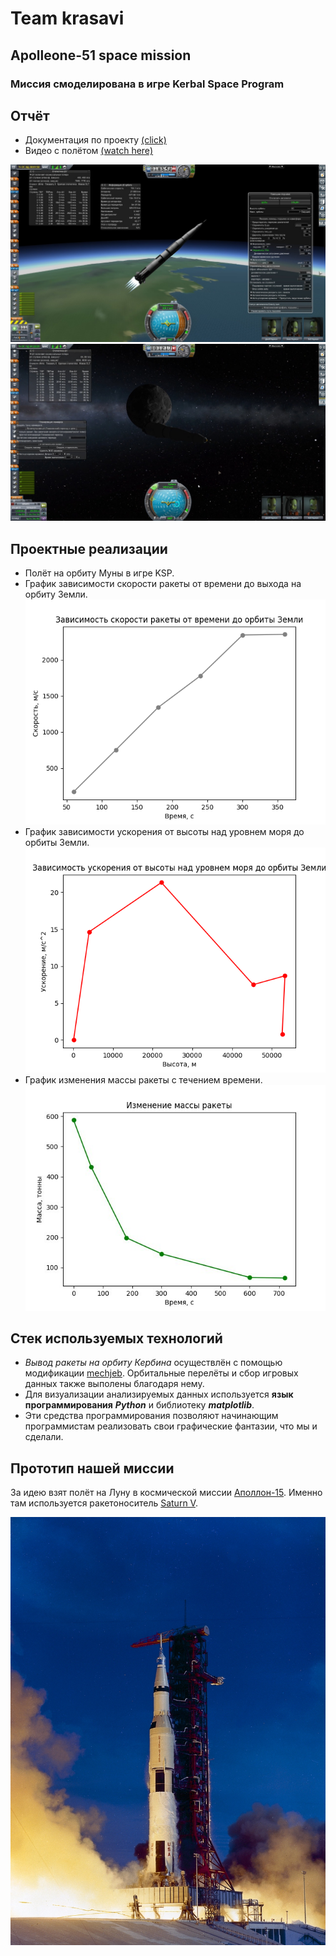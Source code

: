 # Team krasavi
## Apolleone-51 space mission
### Миссия смоделирована в игре Kerbal Space Program

## Отчёт
- Документация по проекту [(click)](https://drive.google.com/drive/folders/1XdVH3SHKmJD_LZe6_IY8FsmqaewwoLcZ)
- Видео с полётом [(watch here)](https://youtu.be/RkP5cObx-1M)

![image2](https://github.com/box1t/KSP_is_a_Rocket_Science/blob/main/resources/image2.jpg)
![image1](https://github.com/box1t/KSP_is_a_Rocket_Science/blob/main/resources/image1.jpeg)


## Проектные реализации

- Полёт на орбиту Муны в игре KSP.
- График зависимости скорости ракеты от времени до выхода на орбиту Земли.
![speed](https://github.com/box1t/KSP_is_a_Rocket_Science/blob/main/resources/speed.png)
- График зависимости ускорения от высоты над уровнем моря до орбиты Земли.
![accel](https://github.com/box1t/KSP_is_a_Rocket_Science/blob/main/resources/accel.png)
- График изменения массы ракеты с течением времени.
![mass](https://github.com/box1t/KSP_is_a_Rocket_Science/blob/main/resources/mass.jpeg)


## Стек используемых технологий

- *Вывод ракеты на орбиту Кербина* осуществлён с помощью модификации [mechjeb](https://www.curseforge.com/kerbal/ksp-mods/mechjeb/files/all?sort=releasetype).
 Орбитальные перелёты и сбор игровых данных также выполены благодаря нему.
- Для визуализации анализируемых данных используется **язык программирования** ***Python*** и библиотеку ***matplotlib***.
- Эти средства программирования позволяют начинающим программистам реализовать свои графические фантазии, что мы и сделали.


## Прототип нашей миссии
За идею взят полёт на Луну в космической миссии [Аполлон-15](http://epizodyspace.ru/e2/foto-e2/a-15/a15.html).
Именно там используется ракетоноситель [Saturn V](https://ru.wikipedia.org/wiki/%D0%A1%D0%B0%D1%82%D1%83%D1%80%D0%BD-5).

![saturnv](https://github.com/box1t/KSP_is_a_Rocket_Science/blob/main/resources/saturnv.jpg)
